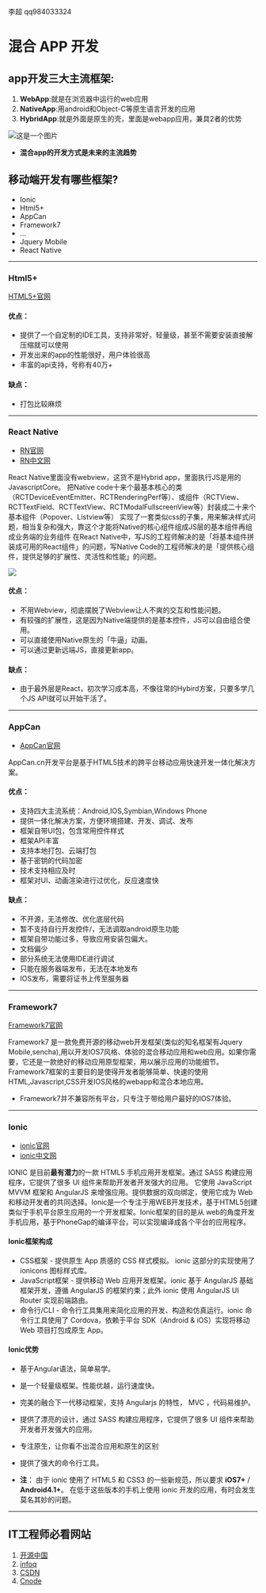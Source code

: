 李超 qq984033324

# 混合 APP 开发

## app开发三大主流框架:
1. **WebApp**:就是在浏览器中运行的web应用
2. **NativeApp**:用android和Object-C等原生语言开发的应用
3. **HybridApp**:就是外面是原生的壳，里面是webapp应用，兼具2者的优势


![这是一个图片](./img/hybridapp-1.bmp)

- **混合app的开发方式是未来的主流趋势**

## 移动端开发有哪些框架?
- Ionic
- Html5+
- AppCan
- Framework7
- ...
- Jquery Mobile
- React Native

***

### **Html5+**
[HTML5+官网](http://www.dcloud.io/)
#### 优点：
- 提供了一个自定制的IDE工具，支持非常好，轻量级，甚至不需要安装直接解压缩就可以使用
- 开发出来的app的性能很好，用户体验很高
- 丰富的api支持，号称有40万+

#### 缺点：
- 打包比较麻烦

***

### **React Native**
- [RN官网](https://facebook.github.io/react-native/)
- [RN中文网](http://react-native.cn/)

React Native里面没有webview，这货不是Hybrid app，里面执行JS是用的 JavascriptCore。
把Native code十来个最基本核心的类（RCTDeviceEventEmitter、RCTRenderingPerf等）、或组件（RCTView、RCTTextField、RCTTextView、RCTModalFullscreenView等）封装成二十来个基本组件（Popover、Listview等）
实现了一套类似css的子集，用来解决样式问题，相当复杂和强大，靠这个才能将Native的核心组件组成JS层的基本组件再组成业务端的业务组件
在React Native中，写JS的工程师解决的是「将基本组件拼装成可用的React组件」的问题，写Native Code的工程师解决的是「提供核心组件，提供足够的扩展性、灵活性和性能」的问题。

![](./img/rn.bmp)

#### 优点：
- 不用Webview，彻底摆脱了Webview让人不爽的交互和性能问题。
- 有较强的扩展性，这是因为Native端提供的是基本控件，JS可以自由组合使用。
- 可以直接使用Native原生的「牛逼」动画。
- 可以通过更新远端JS，直接更新app。
#### 缺点：
- 由于最外层是React，初次学习成本高，不像往常的Hybird方案，只要多学几个JS API就可以开始干活了。

***

### **AppCan**
- [AppCan官网](http://www.appcan.cn/)

AppCan.cn开发平台是基于HTML5技术的跨平台移动应用快速开发一体化解决方案。
#### 优点：
- 支持四大主流系统：Android,IOS,Symbian,Windows Phone
- 提供一体化解决方案，方便环境搭建、开发、调试、发布
- 框架自带UI包，包含常用控件样式
- 框架API丰富
- 支持本地打包、云端打包
- 基于密钥的代码加密
- 技术支持相应及时
- 框架对UI、动画渲染进行过优化，反应速度快
#### 缺点：
- 不开源，无法修改、优化底层代码
- 暂不支持自行开发控件/，无法调取android原生功能
- 框架自带功能过多，导致应用安装包偏大。
- 文档偏少
- 部分系统无法使用IDE进行调试
- 只能在服务器端发布，无法在本地发布
- IOS发布，需要将证书上传至服务器

***

### **Framework7**
[Framework7官网](http://framework7.io/)

Framework7 是一款免费开源的移动web开发框架(类似的知名框架有Jquery Mobile,sencha),用以开发IOS7风格、体验的混合移动应用和web应用。如果你需要，它还是一款绝好的移动应用原型框架，用以展示应用的功能细节。
Framework7框架的主要目的是使得开发者能够简单、快速的使用HTML,Javascript,CSS开发IOS风格的webapp和混合本地应用。
- Framework7并不兼容所有平台，只专注于带给用户最好的IOS7体验。

***

### **Ionic**
- [ionic官网](http://ionicframework.com/)
- [ionic中文网](http://www.ionic.wang/)

IONIC 是目前**最有潜力**的一款 HTML5 手机应用开发框架。通过 SASS 构建应用程序，它提供了很多 UI 组件来帮助开发者开发强大的应用。 它使用 JavaScript MVVM 框架和 AngularJS 来增强应用。提供数据的双向绑定，使用它成为 Web 和移动开发者的共同选择。Ionic是一个专注于用WEB开发技术，基于HTML5创建类似于手机平台原生应用的一个开发框架。Ionic框架的目的是从 web的角度开发手机应用，基于PhoneGap的编译平台，可以实现编译成各个平台的应用程序。

#### Ionic框架构成
- CSS框架 - 提供原生 App 质感的 CSS 样式模拟。 ionic 这部分的实现使用了 ionicons 图标样式库。
- JavaScript框架 - 提供移动 Web 应用开发框架。ionic 基于 AngularJS 基础框架开发，遵循 AngularJS 的框架约束；此外 ionic 使用 AngularJS UI Router 实现前端路由。
- 命令行/CLI - 命令行工具集用来简化应用的开发、构造和仿真运行。ionic 命令行工具使用了 Cordova，依赖于平台 SDK（Android & iOS）实现将移动 Web 项目打包成原生 App。

#### Ionic优势
- 基于Angular语法，简单易学。
- 是一个轻量级框架。性能优越，运行速度快。
- 完美的融合下一代移动框架，支持 Angularjs 的特性， MVC ，代码易维护。
- 提供了漂亮的设计，通过 SASS 构建应用程序，它提供了很多 UI 组件来帮助开发者开发强大的应用。
- 专注原生，让你看不出混合应用和原生的区别
- 提供了强大的命令行工具。

- **注**： 由于 ionic 使用了 HTML5 和 CSS3 的一些新规范，所以要求 **iOS7+** / **Android4.1+**。 在低于这些版本的手机上使用 ionic 开发的应用，有时会发生莫名其妙的问题。

***

## IT工程师必看网站

1. [开源中国](https://www.oschina.net/)
2. [infoq](http://www.infoq.com/cn/)
3. [CSDN](http://www.csdn.net/)
4. [Cnode](http://cnodejs.org/)








